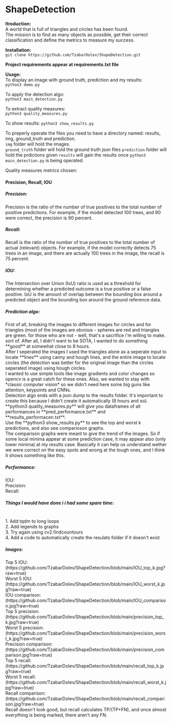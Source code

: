 # ShapeDetection

**Itroduction:** <br>
A world that is full of triangles and circles has been found. <br>
The mission is to find as many objects as possible, get their correct classification and define the metrics to measure my success.

**Installation:**<br>
`git clone https://github.com/TzabarDolev/ShapeDetection.git`

**Project requirements appear at requirements.txt file**

**Usage:**<br>
To display an image with ground truth, prediction and my results:<br>
`python3 demo.py`

To apply the detection algo:<br>
`python3 main_detection.py`

To extract quality measures:<br>
`python3 quality_measures.py`

To show results:
`python3 show_results.py`

To preperly operate the files you need to have a directory named: results, img, ground_truth and prediction.<br>
`img` folder will hold the images.<br>
`ground_truth` folder will hold the ground truth json files
`prediction` folder will hold the prdictions given
`results` will gain the results once `python3 main_detection.py` is being operated.

Quality measures metrics chosen:<br>
<h4>Precision, Recall, IOU</h4>
<h5>Precision: </h5>Precision is the ratio of the number of true positives to the total number of positive predictions. For example, if the model detected 100 trees, and 90 were correct, the precision is 90 percent.<br>
<h5>Recall: </h5>Recall is the ratio of the number of true positives to the total number of actual (relevant) objects. For example, if the model correctly detects 75 trees in an image, and there are actually 100 trees in the image, the recall is 75 percent.<br>
<h5>IOU: </h5>The Intersection over Union (IoU) ratio is used as a threshold for determining whether a predicted outcome is a true positive or a false positive. IoU is the amount of overlap between the bounding box around a predicted object and the bounding box around the ground reference data.<br>

<h5>Prediction algo: </h5>
First of all, breaking the images to different images for circles and for triangles (most of the images are obvious - spheres are red and triangles are green. for those who are not - well, that's a sacrifice i'm willing to make. sort of. After all, I didn't want to be SOTA, I wanted to do something **good** at somewhat close to 8 hours.<br>
After I seperated the images I used the triangles alone as a seperate input to locate **lines** using canny and hough lines, and the entire image to locate circles (the detection was better for the original image than the circles seperated image) using hough circles.<br>
I wanted to use simple tools like image gradients and color changes so opencv is a great catch for these ones. Also, we wanted to stay with *classic computer vision* so we didn't need here some big guns like attention, keypoints and CNNs.<br>
Detection algo ends with a json dump to the results folder. It's important to create this because I didn't create it automatically (8 hours and so).
**python3 quality_measures.py** will give you dataframes of all performances in **pred_performance.txt** and **results_performacen.txt**.<br>
Use the **python3 show_results.py** to see the top and worst k predictions, and also see comparioson graphs. <br>
The comparison graphs were meant to give the trend of the images. So if some local minima appear at some prediction case, it may appear also (only lower minima) at my results case. Basically it can help us understand wether we were correct on the easy spots and wrong at the tough ones, and I think it shows something like this.

<h5>Performance:</h5>
IOU: <br>
Precision: <br>
Recall: <br>


<h5>Things I would have done i i had some spare time:</h5><br>
1. Add tqdm to long loops<br>
2. Add legends to graphs<br>
3. Try again using cv2.findcountours<br>
4. Add a code to automatically create the resulats folder if it doesn't exist

<h5>Images: </h5>
Top 5 IOU:
(https://github.com/TzabarDolev/ShapeDetection/blob/main/IOU_top_k.jpg?raw=true)<br>
Worst 5 IOU:
(https://github.com/TzabarDolev/ShapeDetection/blob/main/IOU_worst_k.jpg?raw=true)<br>
IOU comparison:
(https://github.com/TzabarDolev/ShapeDetection/blob/main/IOU_comparison.jpg?raw=true)<br>
Top 5 precision:
(https://github.com/TzabarDolev/ShapeDetection/blob/main/precision_top_k.jpg?raw=true)<br>
Worst 5 precision:
(https://github.com/TzabarDolev/ShapeDetection/blob/main/precision_worst_k.jpg?raw=true)<br>
Precision comparison:
(https://github.com/TzabarDolev/ShapeDetection/blob/main/precision_comparison.jpg?raw=true)<br>
Top 5 recall:
(https://github.com/TzabarDolev/ShapeDetection/blob/main/recall_top_k.jpg?raw=true)<br>
Worst 5 recall:
(https://github.com/TzabarDolev/ShapeDetection/blob/main/recall_worst_k.jpg?raw=true)<br>
Recall comparison:
(https://github.com/TzabarDolev/ShapeDetection/blob/main/recall_comparison.jpg?raw=true)<br>
Recall doesn't look good, but recall calculates TP/(TP+FN), and once almost everything is being marked, there aren't any FN.

